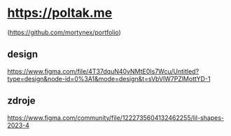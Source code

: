 # https://poltak.me

(https://github.com/mortynex/portfolio)

## design

https://www.figma.com/file/4T37dquN40vNMtE0Is7Wcu/Untitled?type=design&node-id=0%3A1&mode=design&t=sVbVlW7PZlMottYD-1

## zdroje

https://www.figma.com/community/file/1222735604132462255/lil-shapes-2023-4
